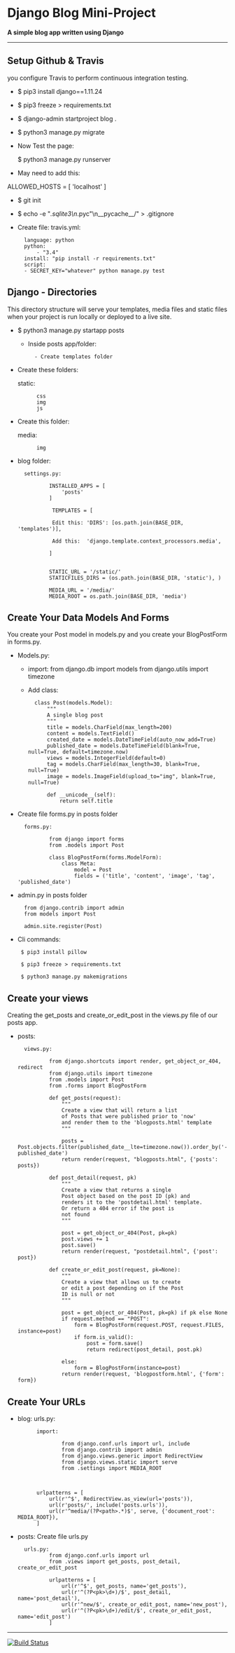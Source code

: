 # Django Blog Mini-Project

**A simple blog app written using Django**

<hr>

## Setup Github & Travis

you configure Travis to perform continuous integration testing.

- $ pip3 install django==1.11.24

- $ pip3 freeze > requirements.txt

- $ django-admin startproject blog .

- $ python3 manage.py migrate

- Now Test the page: 

    $ python3 manage.py runserver

- May need to add this:

 ALLOWED_HOSTS = [
    'localhost'
]

- $ git init

- $ echo -e "*.sqlite3\n*.pyc"\n__pycache__/" > .gitignore

- Create file: travis.yml:

        language: python
        python:
            - "3.4"
        install: "pip install -r requirements.txt"
        script:
        - SECRET_KEY="whatever" python manage.py test


## Django - Directories

This directory structure will serve your templates, media files and static files when your project is run locally or deployed to a live site.


- $ python3 manage.py startapp posts

    - Inside posts app/folder:

            - Create templates folder


- Create these folders:

    static:

            css
            img
            js

- Create this folder:

    media:

            img

- blog folder:

        settings.py:

                INSTALLED_APPS = [
                    'posts'
                ]

                 TEMPLATES = [
                    
                 Edit this: 'DIRS': [os.path.join(BASE_DIR, 'templates')],
                    
                 Add this:  'django.template.context_processors.media',

                ]


                STATIC_URL = '/static/'
                STATICFILES_DIRS = (os.path.join(BASE_DIR, 'static'), )

                MEDIA_URL = '/media/'
                MEDIA_ROOT = os.path.join(BASE_DIR, 'media')


## Create Your Data Models And Forms

You create your Post model in models.py and you create your BlogPostForm in forms.py.

- Models.py:

    - import: 
            from django.db import models
            from django.utils import timezone

    - Add class:

            class Post(models.Model):
                """
                A single blog post
                """
                title = models.CharField(max_length=200)
                content = models.TextField()
                created_date = models.DateTimeField(auto_now_add=True)
                published_date = models.DateTimeField(blank=True, null=True, default=timezone.now)
                views = models.IntegerField(default=0)
                tag = models.CharField(max_length=30, blank=True, null=True)
                image = models.ImageField(upload_to="img", blank=True, null=True)

                def __unicode__(self):
                    return self.title


- Create file forms.py in posts folder

        forms.py:

                from django import forms
                from .models import Post

                class BlogPostForm(forms.ModelForm):
                    class Meta:
                        model = Post
                        fields = ('title', 'content', 'image', 'tag', 'published_date')


- admin.py in posts folder

        from django.contrib import admin
        from models import Post

        admin.site.register(Post)


- Cli commands:

       $ pip3 install pillow

       $ pip3 freeze > requirements.txt

       $ python3 manage.py makemigrations

## Create your views

 Creating the get_posts and create_or_edit_post in the views.py file of our posts app.


- posts:

        views.py:

                from django.shortcuts import render, get_object_or_404, redirect
                from django.utils import timezone
                from .models import Post
                from .forms import BlogPostForm

                def get_posts(request):
                    """
                    Create a view that will return a list
                    of Posts that were published prior to 'now'
                    and render them to the 'blogposts.html' template
                    """

                    posts = Post.objects.filter(published_date__lte=timezone.now()).order_by('-published_date')
                    return render(request, "blogposts.html", {'posts': posts})

                def post_detail(request, pk)
                    """
                    Create a view that returns a single
                    Post object based on the post ID (pk) and
                    renders it to the 'postdetail.html' template.
                    Or return a 404 error if the post is
                    not found
                    """

                    post = get_object_or_404(Post, pk=pk)
                    post.views += 1
                    post.save()
                    return render(request, "postdetail.html", {'post': post})

                def create_or_edit_post(request, pk=None):
                    """
                    Create a view that allows us to create
                    or edit a post depending on if the Post
                    ID is null or not
                    """

                    post = get_object_or_404(Post, pk=pk) if pk else None
                    if request.method == "POST":
                        form = BlogPostForm(request.POST, request.FILES, instance=post)
                        if form.is_valid():
                            post = form.save()
                            return redirect(post_detail, post.pk)

                    else:
                        form = BlogPostForm(instance=post)
                    return render(request, 'blogpostform.html', {'form': form})
                    
## Create Your URLs 

- blog:
        urls.py:

            import:

                    from django.conf.urls import url, include
                    from django.contrib import admin
                    from django.views.generic import RedirectView
                    from django.views.static import serve
                    from .settings import MEDIA_ROOT



            urlpatterns = [
                url(r'^$', RedirectView.as_view(url='posts')),
                url(r'posts/', include('posts.urls')),
                url(r'^media/(?P<path>.*)$', serve, {'document_root': MEDIA_ROOT}),
            ]

- posts: Create file urls.py

        urls.py:
                from django.conf.urls import url
                from .views import get_posts, post_detail, create_or_edit_post

                urlpatterns = [
                    url(r'^$', get_posts, name='get_posts'),
                    url(r'^(?P<pk>\d+)/$', post_detail, name='post_detail'),
                    url(r'^new/$', create_or_edit_post, name='new_post'),
                    url(r'^(?P<pk>\d+)/edit/$', create_or_edit_post, name='edit_post')
                ]


<hr>

[![Build Status](https://travis-ci.org/Novicetheaf/django-blog.svg?branch=master)](https://travis-ci.org/Novicetheaf/django-blog)